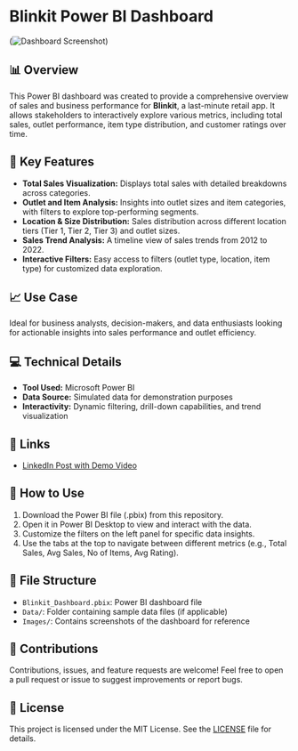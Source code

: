 # Blinkit Power BI Dashboard

(![Dashboard Screenshot](Blinkit-Power-BI-Dashboard/blink%20it%20dashboard%20ss.png)) <!-- Add a screenshot of the dashboard here -->

## 📊 Overview
This Power BI dashboard was created to provide a comprehensive overview of sales and business performance for **Blinkit**, a last-minute retail app. It allows stakeholders to interactively explore various metrics, including total sales, outlet performance, item type distribution, and customer ratings over time. 

## 🚀 Key Features
- **Total Sales Visualization:** Displays total sales with detailed breakdowns across categories.
- **Outlet and Item Analysis:** Insights into outlet sizes and item categories, with filters to explore top-performing segments.
- **Location & Size Distribution:** Sales distribution across different location tiers (Tier 1, Tier 2, Tier 3) and outlet sizes.
- **Sales Trend Analysis:** A timeline view of sales trends from 2012 to 2022.
- **Interactive Filters:** Easy access to filters (outlet type, location, item type) for customized data exploration.

## 📈 Use Case
Ideal for business analysts, decision-makers, and data enthusiasts looking for actionable insights into sales performance and outlet efficiency.

## 💻 Technical Details
- **Tool Used:** Microsoft Power BI
- **Data Source:** Simulated data for demonstration purposes
- **Interactivity:** Dynamic filtering, drill-down capabilities, and trend visualization

## 🔗 Links
- [LinkedIn Post with Demo Video](https://www.linkedin.com/posts/saurabh-jadhav-791626213_powerbi-datavisualization-businessintelligence-activity-7257134403846361089-19I1?utm_source=share&utm_medium=member_desktop) <!-- Link to your LinkedIn post if available -->

## 📝 How to Use
1. Download the Power BI file (.pbix) from this repository.
2. Open it in Power BI Desktop to view and interact with the data.
3. Customize the filters on the left panel for specific data insights.
4. Use the tabs at the top to navigate between different metrics (e.g., Total Sales, Avg Sales, No of Items, Avg Rating).

## 📂 File Structure
- `Blinkit_Dashboard.pbix`: Power BI dashboard file
- `Data/`: Folder containing sample data files (if applicable)
- `Images/`: Contains screenshots of the dashboard for reference

## 🤝 Contributions
Contributions, issues, and feature requests are welcome! Feel free to open a pull request or issue to suggest improvements or report bugs.

## 📄 License
This project is licensed under the MIT License. See the [LICENSE](LICENSE) file for details.
